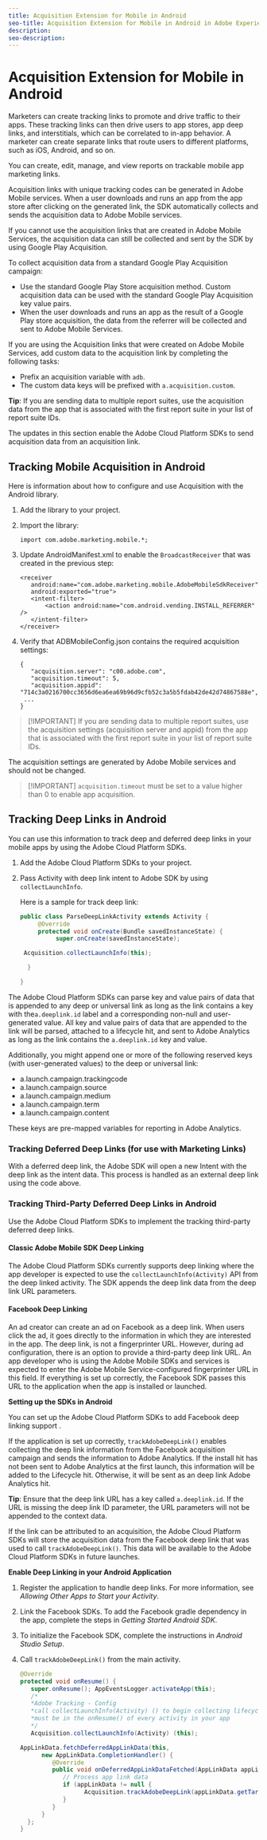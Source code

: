 ```yaml
---
title: Acquisition Extension for Mobile in Android
seo-title: Acquisition Extension for Mobile in Android in Adobe Experience Platform Launch
description: 
seo-description: 
---
```


# Acquisition Extension for Mobile in Android

Marketers can create tracking links to promote and drive traffic to their apps. These tracking links can then drive users to app stores, app deep links, and interstitials, which can be correlated to in-app behavior. A marketer can create separate links that route users to different platforms, such as iOS, Android, and so on.

You can create, edit, manage, and view reports on trackable mobile app marketing links.

Acquisition links with unique tracking codes can be generated in Adobe Mobile services. When a user downloads and runs an app from the app store after clicking on the generated link, the SDK automatically collects and sends the acquisition data to Adobe Mobile services.

If you cannot use the acquisition links that are created in Adobe Mobile Services, the acquisition data can still be collected and sent by the SDK by using Google Play Acquisition.

To collect acquisition data from a standard Google Play Acquisition campaign:

* Use the standard Google Play Store acquisition method. Custom acquisition data can be used with the standard Google Play Acquisition key value pairs.
* When the user downloads and runs an app as the result of a Google Play store acquisition, the data from the referrer will be collected and sent to Adobe Mobile Services.

If you are using the Acquisition links that were created on Adobe Mobile Services, add custom data to the acquisition link by completing the following tasks:

* Prefix an acquisition variable with `adb`.
* The custom data keys will be prefixed with `a.acquisition.custom`.

**Tip**: If you are sending data to multiple report suites, use the acquisition data from the app that is associated with the first report suite in your list of report suite IDs.

The updates in this section enable the Adobe Cloud Platform SDKs to send acquisition data from an acquisition link.

## Tracking Mobile Acquisition in Android

Here is information about how to configure and use Acquisition with the Android library.

1. Add the library to your project.
1. Import the library:

   `import com.adobe.marketing.mobile.*;`

1. Update AndroidManifest.xml to enable the `BroadcastReceiver` that was created in the previous step:

   ```text
   <receiver
      android:name="com.adobe.marketing.mobile.AdobeMobileSdkReceiver"
      android:exported="true">
      <intent-filter>
          <action android:name="com.android.vending.INSTALL_REFERRER" />
      </intent-filter>
   </receiver>
   ```

1. Verify that ADBMobileConfig.json contains the required acquisition settings:

   ```text
   {
      "acquisition.server": "c00.adobe.com",
      "acquisition.timeout": 5,
      "acquisition.appid": "714c3a0216700cc3656d6ea6ea69b96d9cfb52c3a5b5fdab42de42d74867588e",
    ...
   }
   ```

>[!IMPORTANT]  If you are sending data to multiple report suites, use the acquisition settings (acquisition server and appid) from the app that is associated with the first report suite in your list of report suite IDs.

The acquisition settings are generated by Adobe Mobile services and should not be changed.

>[!IMPORTANT]  `acquisition.timeout` must be set to a value higher than 0 to enable app acquisition.

## Tracking Deep Links in Android

You can use this information to track deep and deferred deep links in your mobile apps by using the Adobe Cloud Platform SDKs.

1. Add the Adobe Cloud Platform SDKs to your project.
1. Pass Activity with deep link intent to Adobe SDK by using `collectLaunchInfo`.

   Here is a sample for track deep link:

   ```java
   public class ParseDeepLinkActivity extends Activity {
        @Override
        protected void onCreate(Bundle savedInstanceState) {
             super.onCreate(savedInstanceState);

    Acquisition.collectLaunchInfo(this);

     }

   }
   ```

The Adobe Cloud Platform SDKs can parse key and value pairs of data that is appended to any deep or universal link as long as the link contains a key with the`a.deeplink.id` label and a corresponding non-null and user-generated value. All key and value pairs of data that are appended to the link will be parsed, attached to a lifecycle hit, and sent to Adobe Analytics as long as the link contains the `a.deeplink.id` key and value.

Additionally, you might append one or more of the following reserved keys (with user-generated values) to the deep or universal link:

* a.launch.campaign.trackingcode
* a.launch.campaign.source
* a.launch.campaign.medium
* a.launch.campaign.term
* a.launch.campaign.content

These keys are pre-mapped variables for reporting in Adobe Analytics.

### Tracking Deferred Deep Links (for use with Marketing Links)

With a deferred deep link, the Adobe SDK will open a new Intent with the deep link as the intent data. This process is handled as an external deep link using the code above.

### Tracking Third-Party Deferred Deep Links in Android

Use the Adobe Cloud Platform SDKs to implement the tracking third-party deferred deep links.

#### Classic Adobe Mobile SDK Deep Linking

The Adobe Cloud Platform SDKs currently supports deep linking where the app developer is expected to use the `collectLaunchInfo(Activity)` API from the deep linked activity. The SDK appends the deep link data from the deep link URL parameters.

#### Facebook Deep Linking

An ad creator can create an ad on Facebook as a deep link. When users click the ad, it goes directly to the information in which they are interested in the app. The deep link, is not a fingerprinter URL. However, during ad configuration, there is an option to provide a third-party deep link URL. An app developer who is using the Adobe Mobile SDKs and services is expected to enter the Adobe Mobile Service-configured fingerprinter URL in this field. If everything is set up correctly, the Facebook SDK passes this URL to the application when the app is installed or launched.

**Setting up the SDKs in Android**

You can set up the Adobe Cloud Platform SDKs to add Facebook deep linking support .

If the application is set up correctly, `trackAdobeDeepLink()` enables collecting the deep link information from the Facebook acquisition campaign and sends the information to Adobe Analytics. If the install hit has not been sent to Adobe Analytics at the first launch, this information will be added to the Lifecycle hit. Otherwise, it will be sent as an deep link Adobe Analytics hit.

**Tip**: Ensure that the deep link URL has a key called `a.deeplink.id`. If the URL is missing the deep link ID parameter, the URL parameters will not be appended to the context data.

If the link can be attributed to an acquisition, the Adobe Cloud Platform SDKs will store the acquisition data from the Facebook deep link that was used to call `trackAdobeDeepLink()`. This data will be available to the Adobe Cloud Platform SDKs in future launches.

**Enable Deep Linking in your Android Application**

1. Register the application to handle deep links. For more information, see _Allowing Other Apps to Start your Activity_.
1. Link the Facebook SDKs. To add the Facebook gradle dependency in the app, complete the steps in _Getting Started Android SDK_.
1. To initialize the Facebook SDK, complete the instructions in _Android Studio Setup_.
1. Call `trackAdobeDeepLink()` from the main activity.

   ```java
   @Override
   protected void onResume() {
      super.onResume(); AppEventsLogger.activateApp(this);
      /*
      *Adobe Tracking - Config
      *call collectLaunchInfo(Activity) () to begin collecting lifecycle data
      *must be in the onResume() of every activity in your app
      */
      Acquisition.collectLaunchInfo(Activity) (this);

   AppLinkData.fetchDeferredAppLinkData(this,
         new AppLinkData.CompletionHandler() {
            @Override
            public void onDeferredAppLinkDataFetched(AppLinkData appLinkData) {
               // Process app link data
               if (appLinkData != null {
                     Acquisition.trackAdobeDeepLink(appLinkData.getTargetUri());
               }
            }
         }
     };
   }
   ```

